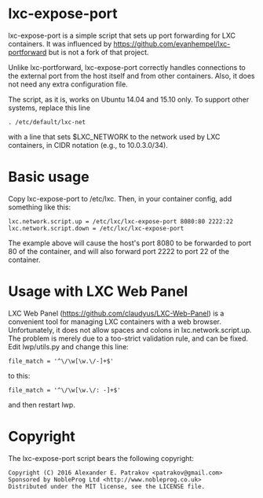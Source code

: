 # lxc-expose-port

lxc-expose-port is a simple script that sets up port forwarding for LXC
containers. It was influenced by https://github.com/evanhempel/lxc-portforward
but is not a fork of that project.

Unlike lxc-portforward, lxc-expose-port correctly handles connections to the
external port from the host itself and from other containers. Also, it does
not need any extra configuration file.

The script, as it is, works on Ubuntu 14.04 and 15.10 only. To support other
systems, replace this line

    . /etc/default/lxc-net

with a line that sets $LXC_NETWORK to the network used by LXC containers, in
CIDR notation (e.g., to 10.0.3.0/34).

# Basic usage

Copy lxc-expose-port to /etc/lxc. Then, in your container config, add
something like this:

    lxc.network.script.up = /etc/lxc/lxc-expose-port 8080:80 2222:22
    lxc.network.script.down = /etc/lxc/lxc-expose-port

The example above will cause the host's port 8080 to be forwarded to port
80 of the container, and will also forward port 2222 to port 22 of the
container.

# Usage with LXC Web Panel

LXC Web Panel (https://github.com/claudyus/LXC-Web-Panel) is a convenient tool
for managing LXC containers with a web browser. Unfortunately, it does not
allow spaces and colons in lxc.network.script.up. The problem is merely due to
a too-strict validation rule, and can be fixed. Edit lwp/utils.py and change
this line:

    file_match = '^\/\w[\w.\/-]+$'

to this:

    file_match = '^\/\w[\w.\/: -]+$'

and then restart lwp.

# Copyright

The lxc-expose-port script bears the following copyright:

    Copyright (C) 2016 Alexander E. Patrakov <patrakov@gmail.com>
    Sponsored by NobleProg Ltd <http://www.nobleprog.co.uk>
    Distributed under the MIT license, see the LICENSE file.
